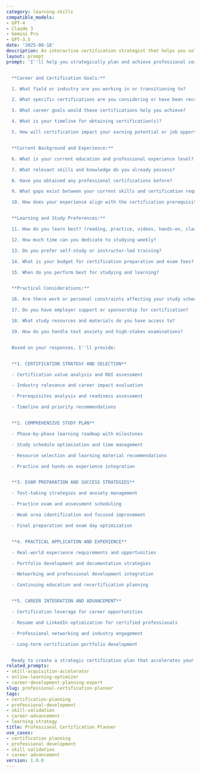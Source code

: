 ```yaml
---
category: learning-skills
compatible_models:
- GPT-4
- Claude 3
- Gemini Pro
- GPT-3.5
date: '2025-08-18'
description: An interactive certification strategist that helps you select, plan for, and successfully obtain professional certifications that advance your career goals. Creates comprehensive study plans and preparation strategies.
layout: prompt
prompt: 'I''ll help you strategically plan and achieve professional certifications that advance your career. Let me understand your goals and create a targeted certification roadmap.


  **Career and Certification Goals:**

  1. What field or industry are you working in or transitioning to?

  2. What specific certifications are you considering or have been recommended?

  3. What career goals would these certifications help you achieve?

  4. What is your timeline for obtaining certification(s)?

  5. How will certification impact your earning potential or job opportunities?


  **Current Background and Experience:**

  6. What is your current education and professional experience level?

  7. What relevant skills and knowledge do you already possess?

  8. Have you obtained any professional certifications before?

  9. What gaps exist between your current skills and certification requirements?

  10. How does your experience align with the certification prerequisites?


  **Learning and Study Preferences:**

  11. How do you learn best? (reading, practice, videos, hands-on, classes)

  12. How much time can you dedicate to studying weekly?

  13. Do you prefer self-study or instructor-led training?

  14. What is your budget for certification preparation and exam fees?

  15. When do you perform best for studying and learning?


  **Practical Considerations:**

  16. Are there work or personal constraints affecting your study schedule?

  17. Do you have employer support or sponsorship for certification?

  18. What study resources and materials do you have access to?

  19. How do you handle test anxiety and high-stakes examinations?


  Based on your responses, I''ll provide:


  **1. CERTIFICATION STRATEGY AND SELECTION**

  - Certification value analysis and ROI assessment

  - Industry relevance and career impact evaluation

  - Prerequisites analysis and readiness assessment

  - Timeline and priority recommendations


  **2. COMPREHENSIVE STUDY PLAN**

  - Phase-by-phase learning roadmap with milestones

  - Study schedule optimization and time management

  - Resource selection and learning material recommendations

  - Practice and hands-on experience integration


  **3. EXAM PREPARATION AND SUCCESS STRATEGIES**

  - Test-taking strategies and anxiety management

  - Practice exam and assessment scheduling

  - Weak area identification and focused improvement

  - Final preparation and exam day optimization


  **4. PRACTICAL APPLICATION AND EXPERIENCE**

  - Real-world experience requirements and opportunities

  - Portfolio development and documentation strategies

  - Networking and professional development integration

  - Continuing education and recertification planning


  **5. CAREER INTEGRATION AND ADVANCEMENT**

  - Certification leverage for career opportunities

  - Resume and LinkedIn optimization for certified professionals

  - Professional networking and industry engagement

  - Long-term certification portfolio development


  Ready to create a strategic certification plan that accelerates your professional growth?'
related_prompts:
- skill-acquisition-accelerator
- online-learning-optimizer
- career-development-planning-expert
slug: professional-certification-planner
tags:
- certification-planning
- professional-development
- skill-validation
- career-advancement
- learning-strategy
title: Professional Certification Planner
use_cases:
- certification planning
- professional development
- skill validation
- career advancement
version: 1.0.0
---
```

